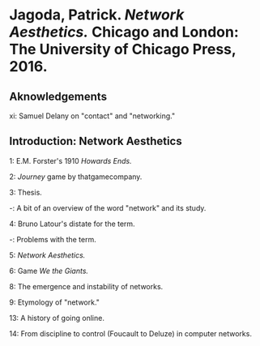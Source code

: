 # Jagoda, Patrick. _Network Aesthetics._ Chicago and London: The University of Chicago Press, 2016.  

## Aknowledgements

xi: Samuel Delany on "contact" and "networking."  

## Introduction: Network Aesthetics

1: E.M. Forster's 1910 _Howards Ends._  

2: _Journey_ game by thatgamecompany.  

3: Thesis.  

-: A bit of an overview of the word "network" and its study.  

4: Bruno Latour's distate for the term.  

-: Problems with the term.  

5: _Network Aesthetics._  

6: Game _We the Giants._  

8: The emergence and instability of networks.  

9: Etymology of "network."  

13: A history of going online.  

14: From discipline to control (Foucault to Deluze) in computer networks.  
